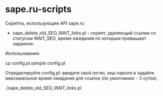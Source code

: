 sape.ru-scripts
===============

Скрипты, использующие API sape.ru

* sape_delete_old_SEO_WAIT_links.pl - скрипт, удаляющий ссылки со статусом WAIT_SEO, время ожидания по которым превышает заданное.

Использование:

cp config.pl.sample config.pl

Отредактируйте config.pl: введите свой логин, хеш пароля и задайте максимальное время ожидания для ссылок (по умолчанию - 3 суток).

./sape_delete_old_SEO_WAIT_links.pl
